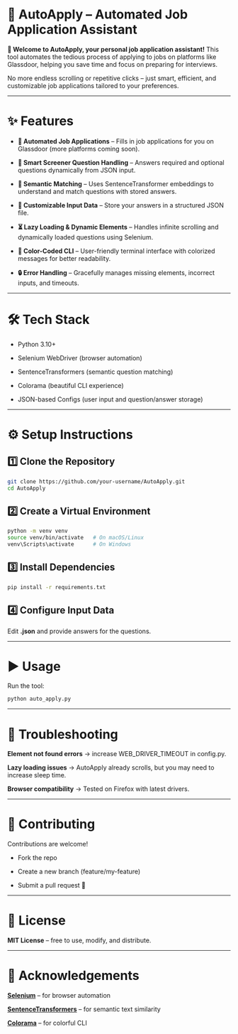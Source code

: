 # 🚀 AutoApply – Automated Job Application Assistant

**👋 Welcome to AutoApply, your personal job application assistant!**
This tool automates the tedious process of applying to jobs on platforms like Glassdoor, helping you save time and focus on preparing for interviews.

No more endless scrolling or repetitive clicks – just smart, efficient, and customizable job applications tailored to your preferences.

---

# ✨ Features

- **🤖 Automated Job Applications** – Fills in job applications for you on Glassdoor (more platforms coming soon).

- **📝 Smart Screener Question Handling** – Answers required and optional questions dynamically from JSON input.

- **🎯 Semantic Matching** – Uses SentenceTransformer embeddings to understand and match questions with stored answers.

- **📜 Customizable Input Data** – Store your answers in a structured JSON file.

- **⏳ Lazy Loading & Dynamic Elements** – Handles infinite scrolling and dynamically loaded questions using Selenium.

- **🎨 Color-Coded CLI** – User-friendly terminal interface with colorized messages for better readability.

- **🔒 Error Handling** – Gracefully manages missing elements, incorrect inputs, and timeouts.

---

# 🛠️ Tech Stack

- Python 3.10+

- Selenium WebDriver (browser automation)

- SentenceTransformers (semantic question matching)

- Colorama (beautiful CLI experience)

- JSON-based Configs (user input and question/answer storage)

---

# ⚙️ Setup Instructions

## 1️⃣ Clone the Repository

```bash
git clone https://github.com/your-username/AutoApply.git
cd AutoApply
```

## 2️⃣ Create a Virtual Environment
```bash
python -m venv venv
source venv/bin/activate   # On macOS/Linux
venv\Scripts\activate      # On Windows
```

## 3️⃣ Install Dependencies
```bash
pip install -r requirements.txt
```

## 4️⃣ Configure Input Data
Edit **.json** and provide answers for the questions.

---

# ▶️ Usage

Run the tool:

```bash
python auto_apply.py
```

---

# 🐞 Troubleshooting

**Element not found errors** → increase WEB_DRIVER_TIMEOUT in config.py.

**Lazy loading issues** → AutoApply already scrolls, but you may need to increase sleep time.

**Browser compatibility** → Tested on Firefox with latest drivers.

---

# 🤝 Contributing

Contributions are welcome!

- Fork the repo

- Create a new branch (feature/my-feature)

- Submit a pull request 🚀

---

# 📜 License

**MIT License** – free to use, modify, and distribute.

---

# 🙌 Acknowledgements

[**Selenium**](https://www.selenium.dev/) – for browser automation

[**SentenceTransformers**](https://www.sbert.net/) – for semantic text similarity

[**Colorama**](https://pypi.org/project/colorama/) – for colorful CLI
